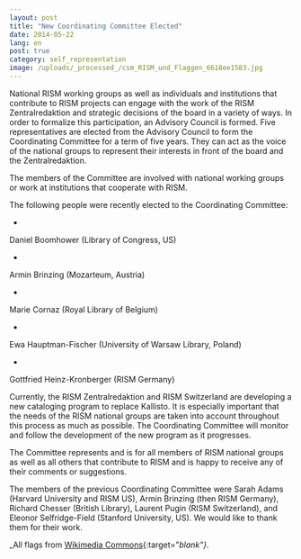 ```yaml
---
layout: post
title: "New Coordinating Committee Elected"
date: 2014-05-22
lang: en
post: true
category: self_representation
image: /uploads/_processed_/csm_RISM_und_Flaggen_6618ee1583.jpg
---
```



National RISM working groups as well as individuals and institutions that contribute to RISM projects can engage with the work of the RISM Zentralredaktion and strategic decisions of the board in a variety of ways. In order to formalize this participation, an Advisory Council is formed. Five representatives are elected from the Advisory Council to form the Coordinating Committee for a term of five years. They can act as the voice of the national groups to represent their interests in front of the board and the Zentralredaktion.

The members of the Committee are involved with national working groups or work at institutions that cooperate with RISM.

The following people were recently elected to the Coordinating Committee:

-

Daniel Boomhower (Library of Congress, US)


-

Armin Brinzing (Mozarteum, Austria)


-

Marie Cornaz (Royal Library of Belgium)


-

Ewa Hauptman-Fischer (University of Warsaw Library, Poland)


-

Gottfried Heinz-Kronberger (RISM Germany)



Currently, the RISM Zentralredaktion and RISM Switzerland are developing a new cataloging program to replace Kallisto. It is especially important that the needs of the RISM national groups are taken into account throughout this process as much as possible. The Coordinating Committee will monitor and follow the development of the new program as it progresses.

The Committee represents and is for all members of RISM national groups as well as all others that contribute to RISM and is happy to receive any of their comments or suggestions.

The members of the previous Coordinating Committee were Sarah Adams (Harvard University and RISM US), Armin Brinzing (then RISM Germany), Richard Chesser (British Library), Laurent Pugin (RISM Switzerland), and Eleonor Selfridge-Field (Stanford University, US). We would like to thank them for their work.



_All flags from [Wikimedia Commons](https://commons.wikimedia.org/wiki/Main_Page){:target="_blank"}._

<script type="text/javascript">var switchTo5x=true;</script><script type="text/javascript" src="http://w.sharethis.com/button/buttons.js"></script><script type="text/javascript">stLight.options({publisher: "9b601438-1ce1-49d8-bfd7-9cff5df54c17", doNotHash: false, doNotCopy: false, hashAddressBar: false});</script>